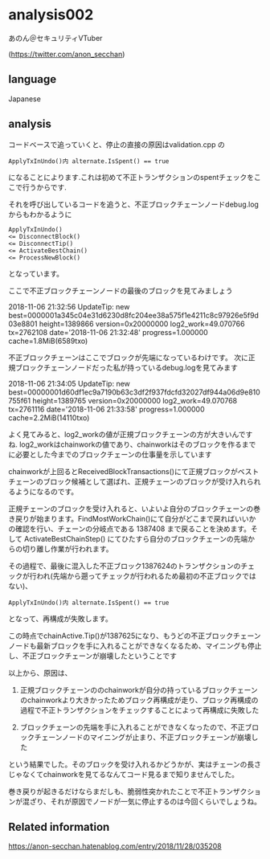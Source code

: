 
# analysis002 

あのん＠セキュリティVTuber

(https://twitter.com/anon_secchan)

## language

Japanese

## analysis 

コードベースで追っていくと、停止の直接の原因はvalidation.cpp の

```
ApplyTxInUndo()内 alternate.IsSpent() == true
```

になることによります.これは初めて不正トランザクションのspentチェックをここで行うからです.

それを呼び出しているコードを追うと、不正ブロックチェーンノードdebug.logからもわかるように

```
ApplyTxInUndo() 
<= DisconnectBlock()
<= DisconnectTip()
<= ActivateBestChain()
<= ProcessNewBlock()
```

となっています。

ここで不正ブロックチェーンノードの最後のブロックを見てみましょう

2018-11-06 21:32:56 UpdateTip: new best=0000001a345c04e31d6230d8fc204ee38a575f1e4211c8c97926e5f9d03e8801 height=1389866 version=0x20000000 log2_work=49.070766 tx=2762108 date='2018-11-06 21:32:48' progress=1.000000 cache=1.8MiB(6589txo)

不正ブロックチェーンはここでブロックが先端になっているわけです。
次に正規ブロックチェーンノードだった私が持っているdebug.logを見てみます

2018-11-06 21:34:05 UpdateTip: new best=00000001d60df1ec9a7190b63c3df2f937fdcfd32027df944a06d9e810755f61 height=1389765 version=0x20000000 log2_work=49.070768 tx=2761116 date='2018-11-06 21:33:58' progress=1.000000 cache=2.2MiB(14110txo)

よく見てみると、log2_workの値が正規ブロックチェーンの方が大きいんですね.
log2_workはchainworkの値であり、chainworkはそのブロックを作るまでに必要とした今までのブロックチェーンの仕事量を示しています

chainworkが上回るとReceivedBlockTransactions()にて正規ブロックがベストチェーンのブロック候補として選ばれ、正規チェーンのブロックが受け入れられるようになるのです。

正規チェーンのブロックを受け入れると、いよいよ自分のブロックチェーンの巻き戻りが始まります。FindMostWorkChain()にて自分がどこまで戻ればいいかの確認を行い、チェーンの分岐点である 1387408 まで戻ることを決めます。そして ActivateBestChainStep() にてひたすら自分のブロックチェーンの先端からの切り離し作業が行われます。

その過程で、最後に混入した不正ブロック1387624のトランザクションのチェックが行われ(先端から遡ってチェックが行われるため最初の不正ブロックではない)、

```
ApplyTxInUndo()内 alternate.IsSpent() == true 
```

となって、再構成が失敗します。

この時点でchainActive.Tip()が1387625になり、もうどの不正ブロックチェーンノードも最新ブロックを手に入れることができなくなるため、マイニングも停止し、不正ブロックチェーンが崩壊したということです

以上から、原因は、

1. 正規ブロックチェーンののchainworkが自分の持っているブロックチェーンのchainworkより大きかったためブロック再構成が走り、ブロック再構成の過程で不正トランザクションをチェックすることによって再構成に失敗した

1. ブロックチェーンの先端を手に入れることができなくなったので、不正ブロックチェーンノードのマイニングが止まり、不正ブロックチェーンが崩壊した

という結果でした。そのブロックを受け入れるかどうかが、実はチェーンの長さじゃなくてchainworkを見てるなんてコード見るまで知りませんでした。

巻き戻りが起きるだけならまだしも、脆弱性突かれたことで不正トランザクションが混ざり、それが原因でノードが一気に停止するのは今回くらいでしょうね。

## Related information

https://anon-secchan.hatenablog.com/entry/2018/11/28/035208
